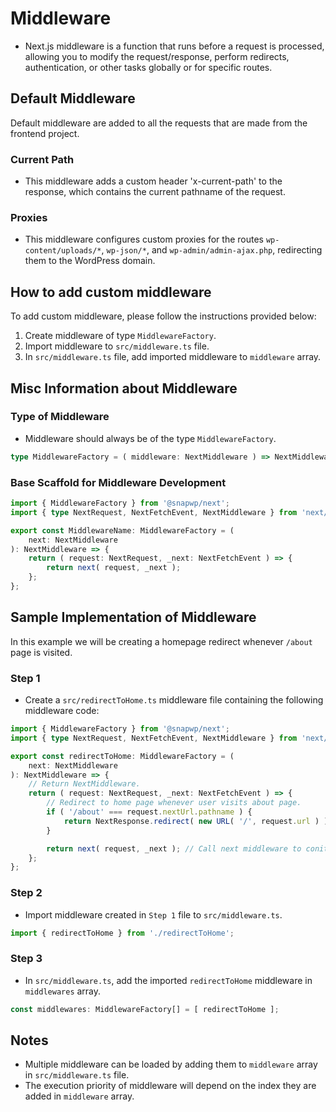 # Middleware

-   Next.js middleware is a function that runs before a request is processed, allowing you to modify the request/response, perform redirects, authentication, or other tasks globally or for specific routes.

## Default Middleware

Default middleware are added to all the requests that are made from the frontend project.

### Current Path

-   This middleware adds a custom header 'x-current-path' to the response, which contains the current pathname of the request.

### Proxies

-   This middleware configures custom proxies for the routes `wp-content/uploads/*`, `wp-json/*`, and `wp-admin/admin-ajax.php`, redirecting them to the WordPress domain.


## How to add custom middleware

To add custom middleware, please follow the instructions provided below:

1. Create middleware of type `MiddlewareFactory`.
2. Import middleware to `src/middleware.ts` file.
3. In `src/middleware.ts` file, add imported middleware to `middleware` array.

## Misc Information about Middleware

### Type of Middleware

-   Middleware should always be of the type `MiddlewareFactory`.

```typescript
type MiddlewareFactory = ( middleware: NextMiddleware ) => NextMiddleware;
```

### Base Scaffold for Middleware Development

```typescript
import { MiddlewareFactory } from '@snapwp/next';
import { type NextRequest, NextFetchEvent, NextMiddleware } from 'next/server';

export const MiddlewareName: MiddlewareFactory = (
	next: NextMiddleware
): NextMiddleware => {
	return ( request: NextRequest, _next: NextFetchEvent ) => {
		return next( request, _next );
	};
};
```

## Sample Implementation of Middleware

In this example we will be creating a homepage redirect whenever `/about` page is visited.

### Step 1

-   Create a `src/redirectToHome.ts` middleware file containing the following middleware code:

```typescript
import { MiddlewareFactory } from '@snapwp/next';
import { type NextRequest, NextFetchEvent, NextMiddleware } from 'next/server';

export const redirectToHome: MiddlewareFactory = (
	next: NextMiddleware
): NextMiddleware => {
	// Return NextMiddleware.
	return ( request: NextRequest, _next: NextFetchEvent ) => {
		// Redirect to home page whenever user visits about page.
		if ( '/about' === request.nextUrl.pathname ) {
			return NextResponse.redirect( new URL( '/', request.url ) );
		}

		return next( request, _next ); // Call next middleware to conitnue execution.
	};
};
```

### Step 2

-   Import middleware created in `Step 1` file to `src/middleware.ts`.

```typescript
import { redirectToHome } from './redirectToHome';
```

### Step 3

-   In `src/middleware.ts`, add the imported `redirectToHome` middleware in `middlewares` array.

```typescript
const middlewares: MiddlewareFactory[] = [ redirectToHome ];
```

## Notes

-   Multiple middleware can be loaded by adding them to `middleware` array in `src/middleware.ts` file.
-   The execution priority of middleware will depend on the index they are added in `middleware` array.
